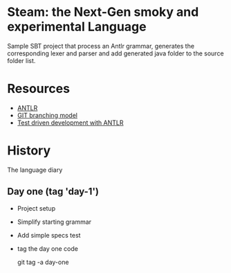 Steam: the Next-Gen smoky and experimental Language
===================================================


Sample SBT project that process an Antlr grammar, generates the corresponding lexer and parser
and add generated java folder to the source folder list.


Resources
===================================================

* [ANTLR](http://www.antlr.org)
* [GIT branching model](http://nvie.com/posts/a-successful-git-branching-model/)
* [Test driven development with ANTLR](http://www.antlr.org/wiki/display/ANTLR3/Test-Driven+Development+with+ANTLR)


History
===================================================

The language diary

## Day one (tag 'day-1')

* Project setup
* Simplify starting grammar
* Add simple specs test
* tag the day one code

     git tag -a day-one